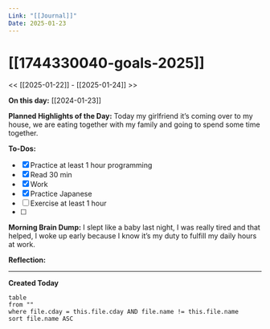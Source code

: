 ```yaml
---
Link: "[[Journal]]"
Date: 2025-01-23
---
```

# [[1744330040-goals-2025]]

<< [[2025-01-22]] - [[2025-01-24]] >>

**On this day:** [[2024-01-23]]

**Planned Highlights of the Day:**
Today my girlfriend it’s coming over to my house, we are eating together with my family and going to spend some time together.

**To-Dos:**
- [x] Practice at least 1 hour programming
- [x] Read 30 min
- [x] Work
- [x] Practice Japanese
- [ ] Exercise at least 1 hour
- [ ] 

**Morning Brain Dump:**
I slept like a baby last night, I was really tired and that helped, I woke up early because I know it’s my duty to fulfill my daily hours at work.

**Reflection:**


---
**Created Today**
```dataview
table
from ""
where file.cday = this.file.cday AND file.name != this.file.name
sort file.name ASC
```
